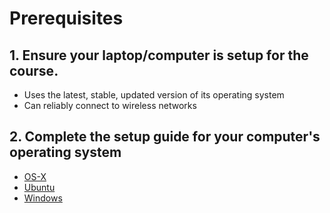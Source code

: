 # Prerequisites

## 1. Ensure your laptop/computer is setup for the course.

  - Uses the latest, stable, updated version of its operating system
  - Can reliably connect to wireless networks

## 2. Complete the setup guide for your computer's operating system

  - [OS-X](prework/mac/terminal.md)
  - [Ubuntu](prework/ubuntu/terminal.md)
  - [Windows](prework/windows/terminal.md)
